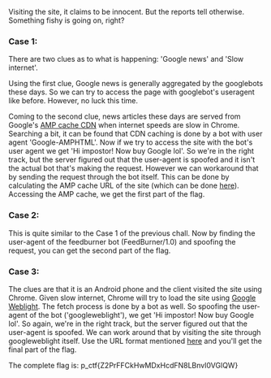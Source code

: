 Visiting the site, it claims to be innocent. But the reports tell otherwise. Something fishy is going on, right?

### Case 1:

There are two clues as to what is happening: 'Google news' and 'Slow internet'. 

Using the first clue, Google news is generally aggregated by the googlebots these days. So we can try to access the page with googlebot's useragent like before. However, no luck this time.

Coming to the second clue, news articles these days are served from Google's [AMP cache CDN](https://amp.dev) when internet speeds are slow in Chrome. Searching a bit, it can be found that CDN caching is done by a bot with user agent 'Google-AMPHTML'. Now if we try to access the site with the bot's user agent we get 'Hi impostor! Now buy Google lol'. So we're in the right track, but the server figured out that the user-agent is spoofed and it isn't the actual bot that's making the request. However we can workaround that by sending the request through the bot itself. This can be done by calculating the AMP cache URL of the site (which can be done [here](https://amp.dev/documentation/guides-and-tutorials/learn/amp-caches-and-cors/amp-cache-urls/)). Accessing the AMP cache, we get the first part of the flag.

### Case 2:

This is quite similar to the Case 1 of the previous chall. Now by finding the user-agent of the feedburner bot (FeedBurner/1.0) and spoofing the request, you can get the second part of the flag.

### Case 3:

The clues are that it is an Android phone and the client visited the site using Chrome. Given slow internet, Chrome will try to load the site using [Google Weblight](https://developers.google.com/search/docs/advanced/mobile/web-light). The fetch process is done by a bot as well. So spoofing the user-agent of the bot ('googleweblight'), we get 'Hi impostor! Now buy Google lol'. So again, we're in the right track, but the server figured out that the user-agent is spoofed. We can work around that by visiting the site through googleweblight itself. Use the URL format mentioned [here](https://developers.google.com/search/docs/advanced/mobile/web-light) and you'll get the final part of the flag.

The complete flag is: p_ctf{Z2PrFFCkHwMDxHcdFN8LBnvl0VGlQW}


